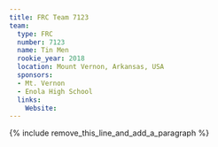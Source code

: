 ```yaml
---
title: FRC Team 7123
team:
  type: FRC
  number: 7123
  name: Tin Men
  rookie_year: 2018
  location: Mount Vernon, Arkansas, USA
  sponsors:
  - Mt. Vernon
  - Enola High School
  links:
    Website:
---
```


{% include remove_this_line_and_add_a_paragraph %}